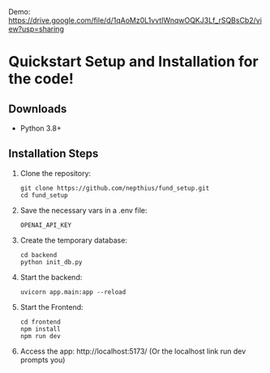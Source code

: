 Demo: https://drive.google.com/file/d/1qAoMz0L1vvtIWnqwOQKJ3Lf_rSQBsCb2/view?usp=sharing

# Quickstart Setup and Installation for the code!

## Downloads
- Python 3.8+

## Installation Steps
1. Clone the repository:
    ```
    git clone https://github.com/nepthius/fund_setup.git
    cd fund_setup
    ```
2. Save the necessary vars in a .env file:
    ```
    OPENAI_API_KEY
    ```
3. Create the temporary database:
   ```
   cd backend
   python init_db.py
   ```

5. Start the backend:
   ```
   uvicorn app.main:app --reload
   ```
6. Start the Frontend:
   ```
   cd frontend
   npm install
   npm run dev
   ```

8. Access the app:
   http://localhost:5173/
   (Or the localhost link run dev prompts you)
